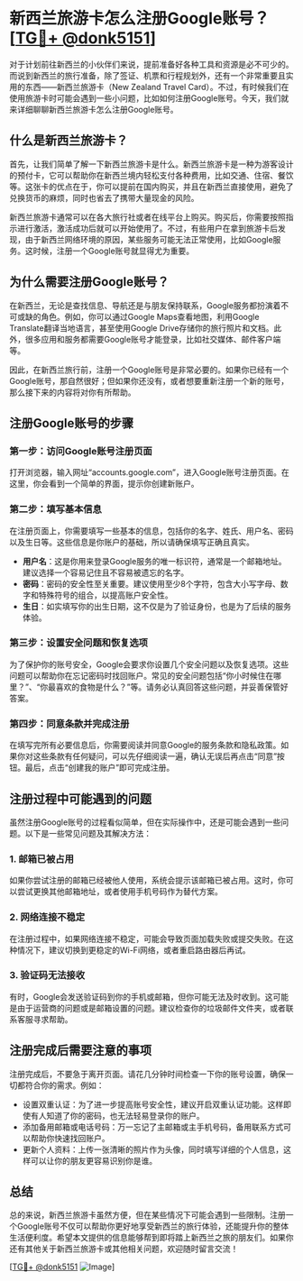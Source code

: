# 新西兰旅游卡怎么注册Google账号？[[TG💪+ @donk5151](https://t.me/s/donk5151)]

对于计划前往新西兰的小伙伴们来说，提前准备好各种工具和资源是必不可少的。而说到新西兰的旅行准备，除了签证、机票和行程规划外，还有一个非常重要且实用的东西——新西兰旅游卡（New Zealand Travel Card）。不过，有时候我们在使用旅游卡时可能会遇到一些小问题，比如如何注册Google账号。今天，我们就来详细聊聊新西兰旅游卡怎么注册Google账号。

## 什么是新西兰旅游卡？

首先，让我们简单了解一下新西兰旅游卡是什么。新西兰旅游卡是一种为游客设计的预付卡，它可以帮助你在新西兰境内轻松支付各种费用，比如交通、住宿、餐饮等。这张卡的优点在于，你可以提前在国内购买，并且在新西兰直接使用，避免了兑换货币的麻烦，同时也省去了携带大量现金的风险。

新西兰旅游卡通常可以在各大旅行社或者在线平台上购买。购买后，你需要按照指示进行激活，激活成功后就可以开始使用了。不过，有些用户在拿到旅游卡后发现，由于新西兰网络环境的原因，某些服务可能无法正常使用，比如Google服务。这时候，注册一个Google账号就显得尤为重要。

## 为什么需要注册Google账号？

在新西兰，无论是查找信息、导航还是与朋友保持联系，Google服务都扮演着不可或缺的角色。例如，你可以通过Google Maps查看地图，利用Google Translate翻译当地语言，甚至使用Google Drive存储你的旅行照片和文档。此外，很多应用和服务都需要Google账号才能登录，比如社交媒体、邮件客户端等。

因此，在新西兰旅行前，注册一个Google账号是非常必要的。如果你已经有一个Google账号，那自然很好；但如果你还没有，或者想要重新注册一个新的账号，那么接下来的内容将对你有所帮助。

## 注册Google账号的步骤

### 第一步：访问Google账号注册页面

打开浏览器，输入网址“accounts.google.com”，进入Google账号注册页面。在这里，你会看到一个简单的界面，提示你创建新账户。

### 第二步：填写基本信息

在注册页面上，你需要填写一些基本的信息，包括你的名字、姓氏、用户名、密码以及生日等。这些信息是你账户的基础，所以请确保填写正确且真实。

- **用户名**：这是你用来登录Google服务的唯一标识符，通常是一个邮箱地址。建议选择一个容易记住且不容易被遗忘的名字。
- **密码**：密码的安全性至关重要。建议使用至少8个字符，包含大小写字母、数字和特殊符号的组合，以提高账户安全性。
- **生日**：如实填写你的出生日期，这不仅是为了验证身份，也是为了后续的服务体验。

### 第三步：设置安全问题和恢复选项

为了保护你的账号安全，Google会要求你设置几个安全问题以及恢复选项。这些问题可以帮助你在忘记密码时找回账户。常见的安全问题包括“你小时候住在哪里？”、“你最喜欢的食物是什么？”等。请务必认真回答这些问题，并妥善保管好答案。

### 第四步：同意条款并完成注册

在填写完所有必要信息后，你需要阅读并同意Google的服务条款和隐私政策。如果你对这些条款有任何疑问，可以先仔细阅读一遍，确认无误后再点击“同意”按钮。最后，点击“创建我的账户”即可完成注册。

## 注册过程中可能遇到的问题

虽然注册Google账号的过程看似简单，但在实际操作中，还是可能会遇到一些问题。以下是一些常见问题及其解决方法：

### 1. 邮箱已被占用

如果你尝试注册的邮箱已经被他人使用，系统会提示该邮箱已被占用。这时，你可以尝试更换其他邮箱地址，或者使用手机号码作为替代方案。

### 2. 网络连接不稳定

在注册过程中，如果网络连接不稳定，可能会导致页面加载失败或提交失败。在这种情况下，建议切换到更稳定的Wi-Fi网络，或者重启路由器后再试。

### 3. 验证码无法接收

有时，Google会发送验证码到你的手机或邮箱，但你可能无法及时收到。这可能是由于运营商的问题或是邮箱设置的问题。建议检查你的垃圾邮件文件夹，或者联系客服寻求帮助。

## 注册完成后需要注意的事项

注册完成后，不要急于离开页面。请花几分钟时间检查一下你的账号设置，确保一切都符合你的需求。例如：

- 设置双重认证：为了进一步提高账号安全性，建议开启双重认证功能。这样即使有人知道了你的密码，也无法轻易登录你的账户。
- 添加备用邮箱或电话号码：万一忘记了主邮箱或主手机号码，备用联系方式可以帮助你快速找回账户。
- 更新个人资料：上传一张清晰的照片作为头像，同时填写详细的个人信息，这样可以让你的朋友更容易识别你是谁。

## 总结

总的来说，新西兰旅游卡虽然方便，但在某些情况下可能会遇到一些限制。注册一个Google账号不仅可以帮助你更好地享受新西兰的旅行体验，还能提升你的整体生活便利度。希望本文提供的信息能够帮到即将踏上新西兰之旅的朋友们。如果你还有其他关于新西兰旅游卡或其他相关问题，欢迎随时留言交流！

[[TG💪+ @donk5151](https://t.me/s/donk5151) ![Image](https://i.postimg.cc/rwNCRYN7/Snipaste-2025-04-30-17-27-05.png)]